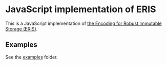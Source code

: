 # JavaScript implementation of ERIS

This is a JavaScript implementation of [the Encoding for Robust Immutable Storage (ERIS)](http://purl.org/eris).

## Examples

See the [examples](./examples) folder.

